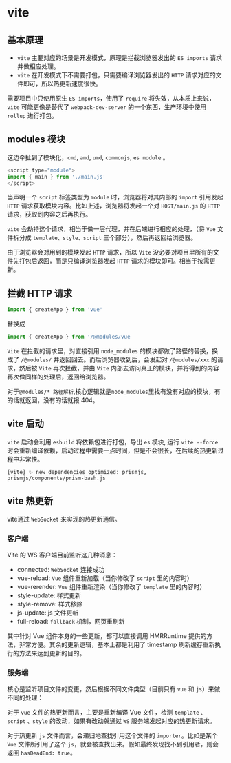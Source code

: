 # vite

## 基本原理

- `vite` 主要对应的场景是开发模式，原理是拦截浏览器发出的 `ES imports` 请求并做相应处理。
- `vite` 在开发模式下不需要打包，只需要编译浏览器发出的 `HTTP` 请求对应的文件即可，所以热更新速度很快。

需要项目中只使用原生 `ES imports`，使用了 `require` 将失效，从本质上来说，`vite` 可能更像是替代了 `webpack-dev-server` 的一个东西，生产环境中使用 `rollup` 进行打包。

## modules 模块

这边牵扯到了模块化，`cmd`, `amd`, `umd`, `commonjs`, `es module` 。

```js
<script type="module">
import { main } from './main.js'
</script>
```

当声明一个 `script` 标签类型为 `module` 时，浏览器将对其内部的 `import` 引用发起 `HTTP` 请求获取模块内容。比如上述，浏览器将发起一个对 `HOST/main.js` 的 `HTTP` 请求，获取到内容之后再执行。

`vite` 会劫持这个请求，相当于做一层代理，并在后端进行相应的处理，（将 `Vue` 文件拆分成 `template、style、script` 三个部分），然后再返回给浏览器。

由于浏览器会对用到的模块发起 `HTTP` 请求，所以 `Vite` 没必要对项目里所有的文件先打包后返回，而是只编译浏览器发起 `HTTP` 请求的模块即可。相当于按需更新。

## 拦截 HTTP 请求

```js
import { createApp } from 'vue'
```

替换成

```js
import { createApp } from '/@modules/vue
```

`Vite` 在拦截的请求里，对直接引用 `node_modules` 的模块都做了路径的替换，换成了 `/@modules/` 并返回回去。而后浏览器收到后，会发起对 `/@modules/xxx` 的请求，然后被 `Vite` 再次拦截，并由 `Vite` 内部去访问真正的模块，并将得到的内容再次做同样的处理后，返回给浏览器。

对于`@modules/* 路径解析`,核心逻辑就是`node_modules`里找有没有对应的模块，有的话就返回，没有的话就报 404。

## vite 启动

`vite` 启动会利用 `esbuild` 将依赖包进行打包，导出 `es` 模块, 运行 `vite --force` 时会重新编译依赖，启动过程中需要一点时间，但是不会很长，在后续的热更新过程中非常快。

`[vite] ✨ new dependencies optimized: prismjs, prismjs/components/prism-bash.js`

## vite 热更新

vite通过 `WebSocket` 来实现的热更新通信。

### 客户端

Vite 的 WS 客户端目前监听这几种消息：

- connected: `WebSocket` 连接成功
- vue-reload: `Vue` 组件重新加载（当你修改了 `script` 里的内容时）
- vue-rerender: `Vue` 组件重新渲染（当你修改了 `template` 里的内容时）
- style-update: 样式更新
- style-remove: 样式移除
- js-update: js 文件更新
- full-reload: `fallback` 机制，网页重刷新

其中针对 Vue 组件本身的一些更新，都可以直接调用 HMRRuntime 提供的方法，非常方便。其余的更新逻辑，基本上都是利用了 timestamp 刷新缓存重新执行的方法来达到更新的目的。

### 服务端

核心是监听项目文件的变更，然后根据不同文件类型（目前只有 `vue` 和 `js`）来做不同的处理：

对于 `vue` 文件的热更新而言，主要是重新编译 Vue 文件，检测 `template` `、script` `、style` 的改动，如果有改动就通过 `WS` 服务端发起对应的热更新请求。

对于热更新 `js` 文件而言，会递归地查找引用这个文件的 `importer`。比如是某个 `Vue` 文件所引用了这个 `js`，就会被查找出来。假如最终发现找不到引用者，则会返回 `hasDeadEnd: true`。
